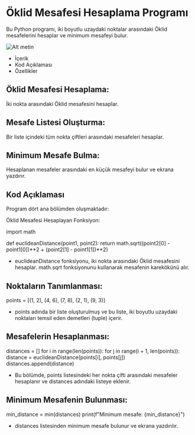 # Öklid Mesafesi Hesaplama Programı
Bu Python programı, iki boyutlu uzaydaki noktalar arasındaki Öklid mesafelerini hesaplar ve minimum mesafeyi bulur.

![Alt metin](https://lh7-us.googleusercontent.com/nPfCm5iIpBSZ046cFX6_nigXzWzp5ZEy5IqwCyf0Tw4DH8eeDhjz9bX05y0pT03gurzg6dulaObb7-o7wuevBBySG1xCIzkkM91EqqgDvFKPJc_V40bbT3Se9qt4EDBreCLOlugrMdBbvDVnr79vzo4)

- İçerik
- Kod Açıklaması
- Özellikler

## Öklid Mesafesi Hesaplama: 
İki nokta arasındaki Öklid mesafesini hesaplar.
## Mesafe Listesi Oluşturma: 
Bir liste içindeki tüm nokta çiftleri arasındaki mesafeleri hesaplar.
## Minimum Mesafe Bulma: 
Hesaplanan mesafeler arasındaki en küçük mesafeyi bulur ve ekrana yazdırır.


## Kod Açıklaması
Program dört ana bölümden oluşmaktadır:

Öklid Mesafesi Hesaplayan Fonksiyon:

import math

def euclideanDistance(point1, point2):
    return math.sqrt((point2[0] - point1[0])**2 + (point2[1] - point1[1])**2)
    
- euclideanDistance fonksiyonu, iki nokta arasındaki Öklid mesafesini hesaplar. math.sqrt fonksiyonunu kullanarak mesafenin karekökünü alır.

## Noktaların Tanımlanması:

points = [(1, 2), (4, 6), (7, 8), (2, 1), (9, 3)]

- points adında bir liste oluşturulmuş ve bu liste, iki boyutlu uzaydaki noktaları temsil eden demetleri (tuple) içerir.

## Mesafelerin Hesaplanması:

distances = []
for i in range(len(points)):
    for j in range(i + 1, len(points)):
        distance = euclideanDistance(points[i], points[j])
        distances.append(distance)
        
- Bu bölümde, points listesindeki her nokta çifti arasındaki mesafeler hesaplanır ve distances adındaki listeye eklenir.

## Minimum Mesafenin Bulunması:
min_distance = min(distances)
print(f"Minimum mesafe: {min_distance}")

- distances listesinden minimum mesafe bulunur ve ekrana yazdırılır.

